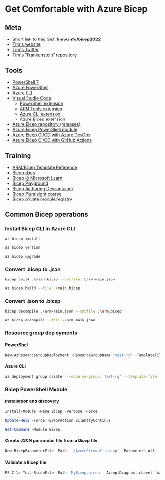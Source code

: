 # Get Comfortable with Azure Bicep

## Meta

* Short link to this Gist: **[timw.info/bicep2022](https://gist.github.com/timothywarner/19217a7401e23d9e00da8839b13c0261)**
* [Tim's website](https://techtrainertim.com/)
* [Tim's Twitter](http://twitter.com/techtrainertim)
* [Tim's "Frankenstein" repository](https://github.com/timothywarner/frankenstein)

## Tools

* [PowerShell 7](https://github.com/PowerShell/PowerShell)
* [Azure PowerShell](https://docs.microsoft.com/powershell/azure/install-az-ps)
* [Azure CLI](https://docs.microsoft.com/cli/azure/install-azure-cli)
* [Visual Studio Code](https://code.visualstudio.com/)
  * [PowerShell extension](https://marketplace.visualstudio.com/items?itemName=ms-vscode.PowerShell)
  * [ARM Tools extension](https://marketplace.visualstudio.com/items?itemName=msazurermtools.azurerm-vscode-tools)
  * [Azure CLI extension](https://marketplace.visualstudio.com/items?itemName=ms-vscode.azurecli)
  * [Azure Bicep extension](https://docs.microsoft.com/azure/azure-resource-manager/bicep/install#vs-code-and-bicep-extension)
* [Azure Bicep repository (releases)](https://github.com/Azure/bicep/releases)
* [Azure Bicep PowerShell module](https://github.com/PSBicep/PSBicep)
* [Azure Bicep CI/CD with Azure DevOps](https://docs.microsoft.com/en-us/azure/azure-resource-manager/bicep/add-template-to-azure-pipelines?tabs=CLI)
* [Azure Bicep CI/CD with GitHub Actions](https://docs.microsoft.com/en-us/azure/azure-resource-manager/bicep/deploy-github-actions?tabs=CLI)

## Training

* [ARM/Bicep Template Reference](https://docs.microsoft.com/en-us/azure/templates/)
* [Bicep docs](https://docs.microsoft.com/azure/azure-resource-manager/bicep/)
* [Bicep @ Microsoft Learn](https://docs.microsoft.com/en-us/azure/azure-resource-manager/bicep/learn-bicep)
* [Bicep Playground](https://aka.ms/bicepdemo)
* [Bicep Authoring Devcontainer](https://github.com/Azure/vscode-remote-try-bicep)
* [Bicep Pluralsight course](https://www.pluralsight.com/courses/deploying-azure-resources-using-bicep)
* [Bicep private module registry](https://docs.microsoft.com/en-us/azure/azure-resource-manager/bicep/private-module-registry?tabs=azure-powershell)

## Common Bicep operations

### Install Bicep CLI in Azure CLI

```bash
az bicep install

az bicep version

az bicep upgrade
```

### Convert .bicep to .json

```bash
bicep build .\main.bicep --outfile .\arm-main.json

az bicep build --file .\main.bicep
```

### Convert .json to .bicep

```bash
bicep decompile .\arm-main.json --outfile .\arm.bicep

az bicep decompile --file .\arm-main.json
```

### Resource group deployments

#### PowerShell

```powershell
New-AzResourceGroupDeployment -ResourceGroupName 'test-rg' -TemplateFile '.\main.bicep' -WhatIf
```

#### Azure CLI

```bash
az deployment group create --resource-group 'test-rg' --template-file '.\main.bicep'
```

### Bicep PowerShell Module

#### Installation and discovery

```powershell
Install-Module -Name Bicep -Verbose -Force

Update-Help -Force -ErrorAction SilentlyContinue

Get-Command -Module Bicep

```

#### Create JSON parameter file from a Bicep file

```powershell
New-BicepParameterFile -Path '.\AzureFirewall.bicep' -Parameters All
```

#### Validate a Bicep file

```powershell
PS C:\> Test-BicepFile -Path 'MyBicep.bicep' -AcceptDiagnosticLevel 'Warning'
```
